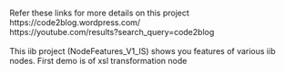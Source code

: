 
<br>
	Refer these links for more details on this project <br>
		https://code2blog.wordpress.com/  <br>
		https://youtube.com/results?search_query=code2blog <br>
		
<br>
This iib project (NodeFeatures_V1_IS) shows you features of various iib nodes. First demo is of xsl transformation node <br>
